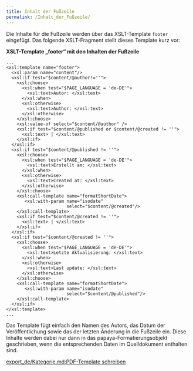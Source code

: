 ```yaml
---
title: Inhalt der Fußzeile
permalink: /Inhalt_der_Fußzeile/
---
```


Die Inhalte für die Fußzeile werden über das XSLT-Template `footer` eingefügt. Das folgende XSLT-Fragment stellt dieses Template kurz vor:

**XSLT-Template „footer“ mit den Inhalten der Fußzeile**

~~~~ {.xml}
...
<xsl:template name="footer">
  <xsl:param name="content"/>
  <xsl:if test="$content/@author!=''">
    <xsl:choose>
      <xsl:when test="$PAGE_LANGUAGE = 'de-DE'">
        <xsl:text>Autor: </xsl:text>
      </xsl:when>
      <xsl:otherwise>
        <xsl:text>Author: </xsl:text>
      </xsl:otherwise>
    </xsl:choose>
    <xsl:value-of select="$content/@author" />
    <xsl:if test="$content/@published or $content/@created != ''">
      <xsl:text> | </xsl:text>
    </xsl:if>
  </xsl:if>
  <xsl:if test="$content/@published != ''">
    <xsl:choose>
      <xsl:when test="$PAGE_LANGUAGE = 'de-DE'">
        <xsl:text>Erstellt am: </xsl:text>
      </xsl:when>
      <xsl:otherwise>
        <xsl:text>Created at: </xsl:text>
      </xsl:otherwise>
    </xsl:choose>
    <xsl:call-template name="formatShortDate">
       <xsl:with-param name="isodate"
                       select="$content/@created"/>
    </xsl:call-template>
    <xsl:if test="$content/@created != ''">
      <xsl:text> | </xsl:text>
    </xsl:if>
  </xsl:if>
  <xsl:if test="$content/@created != ''">
    <xsl:choose>
      <xsl:when test="$PAGE_LANGUAGE = 'de-DE'">
        <xsl:text>Letzte Aktualisierung: </xsl:text>
      </xsl:when>
      <xsl:otherwise>
        <xsl:text>Last update: </xsl:text>
      </xsl:otherwise>
    </xsl:choose>
    <xsl:call-template name="formatShortDate">
       <xsl:with-param name="isodate"
                       select="$content/@published"/>
    </xsl:call-template>
  </xsl:if>
</xsl:template>
...
~~~~

Das Template fügt einfach den Namen des Autors, das Datum der Veröffentlichung sowie das der letzten Änderung in die Fußzeile ein. Diese Inhalte werden dabei nur dann in das papaya-Formatierungsobjekt geschrieben, wenn die entsprechenden Daten im Quelldokument enthalten sind.

[export_de/Kategorie.md:PDF-Template schreiben](export_de/Kategorie.md:PDF-Template_schreiben )